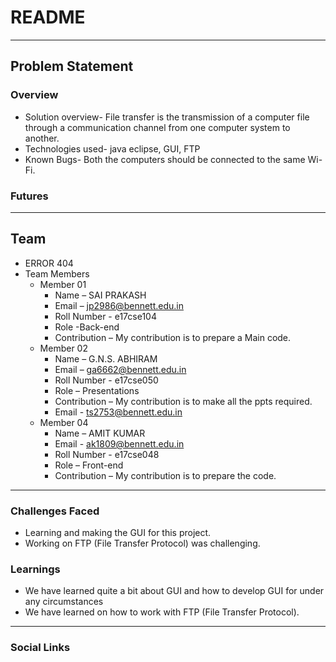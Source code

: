 # README

***

## Problem Statement

### Overview
* Solution overview- File transfer is the transmission of a computer file through a communication channel from one computer system to another.
* Technologies used- java eclipse, GUI, FTP
* Known Bugs- Both the computers should be connected to the same Wi-Fi.

### Futures

***

## Team

* ERROR 404
* Team Members
  * Member 01
    * Name – SAI PRAKASH
    * Email – jp2986@bennett.edu.in
    * Roll Number - e17cse104
    * Role -Back-end
    * Contribution – My contribution is to prepare a Main code.
  * Member 02
    * Name – G.N.S. ABHIRAM
    * Email – ga6662@bennett.edu.in
    * Roll Number - e17cse050
    * Role – Presentations 
    * Contribution – My contribution is to make all the ppts required.
    * Email - ts2753@bennett.edu.in
  * Member 04
    * Name – AMIT KUMAR
    * Email - ak1809@bennett.edu.in
    * Roll Number - e17cse048
    * Role – Front-end
    * Contribution – My contribution is to prepare the code.
 
***

### Challenges Faced
* Learning and making the GUI for this project.
* Working on FTP (File Transfer Protocol) was challenging.


### Learnings
* We have learned quite a bit about GUI and how to develop GUI for under any circumstances
* We have learned on how to work with FTP (File Transfer Protocol).
 ***
### Social Links

